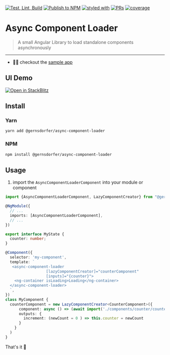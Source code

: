 [![Test, Lint, Build](https://github.com/gernsdorfer/async-component-loader/actions/workflows/ci.yml/badge.svg)]()
[![Publish to NPM](https://github.com/gernsdorfer/async-component-loader/actions/workflows/npm-publish.yml/badge.svg)](https://github.com/gernsdorfer/async-component-loader/actions/workflows/npm-publish.yml)
[![styled with](https://img.shields.io/badge/styled_with-prettier-ff69b4.svg)](https://github.com/prettier/prettier)
[![PRs](https://img.shields.io/badge/PRs-welcome-brightgreen.svg)]()
[![coverage](https://img.shields.io/badge/coverage-100%25-brightgreen.svg)]()

# Async Component Loader

> A small Angular Library to load standalone components asynchronously


<hr />

- 👩‍💻 checkout the [sample app](https://github.com/gernsdorfer/async-component-loader/blob/master/apps/sample-app/)

## UI Demo

[![Open in StackBlitz](https://developer.stackblitz.com/img/open_in_stackblitz.svg)](https://stackblitz.com/github/gernsdorfer/async-component-loader/tree/master/apps/stackblitz-ui)

## Install

### Yarn

```bash
yarn add @gernsdorfer/async-component-loader
```

### NPM

```bash
npm install @gernsdorfer/async-component-loader
```

## Usage

1. import the `AsyncComponentLoaderComponent` into your module or component

```ts
import {AsyncComponentLoaderComponent, LazyComponentCreator} from "@gernsdorfer/async-component-loader";

@NgModule({
  // ...
  imports: [AsyncComponentLoaderComponent],
  // ...
})
```


```ts
export interface MyState {
  counter: number;
}

@Component({
  selector: 'my-component',
  template: `
   <async-component-loader 
                  [lazyComponentCreator]="counterComponent"
                  [inputs]="{counter}">
    <ng-container isLoading>Loading</ng-container>
  </async-component-loader>
  `,
})
class MyComponent {
  counterComponent = new LazyComponentCreator<CounterComponent>({
      component: async () => (await import('./components/counter/counter.component')).CounterComponent,
      outputs: {
        increment: (newCount = 0 ) => this.counter = newCount
      }
    }
  )
}
```

That's it 🥳
